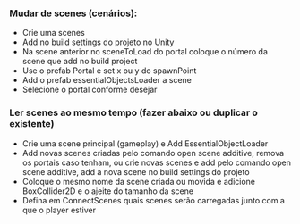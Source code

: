 ### Mudar de scenes (cenários):
* Crie uma scenes
* Add no build settings do projeto no Unity
* Na scene anterior no sceneToLoad do portal coloque o número da scene que add no build project
* Use o prefab Portal e set x ou y do spawnPoint
* Add o prefab essentialObjectsLoader a scene
* Selecione o portal conforme desejar

### Ler scenes ao mesmo tempo (fazer abaixo ou duplicar o existente)
* Crie uma scene principal (gameplay) e Add EssentialObjectLoader
* Add novas scenes criadas pelo comando open scene additive, remova os portais caso tenham, ou crie novas scenes e add pelo comando open scene additive, add a nova scene no build settings do projeto
* Coloque o mesmo nome da scene criada ou movida e adicione BoxCollider2D e o ajeite do tamanho da scene
* Defina em ConnectScenes quais scenes serão carregadas junto com a que o player estiver
